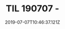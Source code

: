 ---
title: TIL 190707 -  
date: '2019-07-07T10:46:37.121Z'
template: 'post'
draft: false
slug: 'til/190707'
category: 'TIL'
tags:
  - 'TIL'
  - 'Log'
description: 'dom 지연 조회'
---